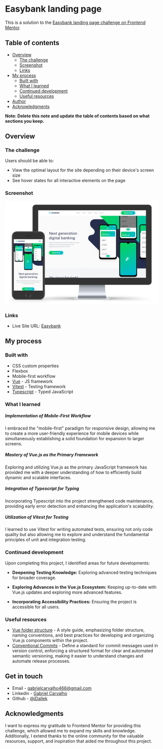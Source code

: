 # Easybank landing page

This is a solution to the [Easybank landing page challenge on Frontend Mentor](https://www.frontendmentor.io/challenges/easybank-landing-page-WaUhkoDN).

## Table of contents

- [Overview](#overview)
  - [The challenge](#the-challenge)
  - [Screenshot](#screenshot)
  - [Links](#links)
- [My process](#my-process)
  - [Built with](#built-with)
  - [What I learned](#what-i-learned)
  - [Continued development](#continued-development)
  - [Useful resources](#useful-resources)
- [Author](#author)
- [Acknowledgments](#acknowledgments)

**Note: Delete this note and update the table of contents based on what sections you keep.**

## Overview

### The challenge

Users should be able to:

- View the optimal layout for the site depending on their device's screen size
- See hover states for all interactive elements on the page

### Screenshot

![showcase project](https://github.com/iDallek/easybank/blob/main/public/images/showcase-project.png?raw=true)

### Links

- Live Site URL: [Easybank](https://easybank-ruby.vercel.app)

## My process

### Built with

- CSS custom properties
- Flexbox
- Mobile-first workflow
- [Vue](https://vuejs.org/) - JS framework
- [Vitest](https://nextjs.org/) - Testing framework
- [Typescript](https://www.typescriptlang.org) - Typed JavaScript


### What I learned

##### Implementation of Mobile-First Workflow

I embraced the "mobile-first" paradigm for responsive design, allowing me to create a more user-friendly experience for mobile devices while simultaneously establishing a solid foundation for expansion to larger screens.

##### Mastery of Vue.js as the Primary Framework

Exploring and utilizing Vue.js as the primary JavaScript framework has provided me with a deeper understanding of how to efficiently build dynamic and scalable interfaces.

##### Integration of Typescript for Typing

Incorporating Typescript into the project strengthened code maintenance, providing early error detection and enhancing the application's scalability.

##### Utilization of Vitest for Testing

I learned to use Vitest for writing automated tests, ensuring not only code quality but also allowing me to explore and understand the fundamental principles of unit and integration testing.

### Continued development

Upon completing this project, I identified areas for future developments:

- **Deepening Testing Knowledge:** Exploring advanced testing techniques for broader coverage.

- **Exploring Advances in the Vue.js Ecosystem:** Keeping up-to-date with Vue.js updates and exploring more advanced features.

- **Incorporating Accessibility Practices:** Ensuring the project is accessible for all users.

### Useful resources

- [Vue folder structure](https://gist.github.com/plinionaves/1e619a414602cd535c6b73a035ae2f75) - A style guide, emphasizing folder structure, naming conventions, and best practices for developing and organizing Vue.js components within the project.
- [Conventional Commits](https://www.conventionalcommits.org) - Define a standard for commit messages used in version control, enforcing a structured format for clear and automated semantic versioning, making it easier to understand changes and automate release processes.

## Get in touch

- Email - [gabrielcarvalho466@gmail.com](gabrielcarvalho466@gmail.com)
- Linkedin - [Gabriel Carvalho](https://www.linkedin.com/in/gabriel-cb/)
- Github - [@iDallek](https://github.com/iDallek)

## Acknowledgments

I want to express my gratitude to Frontend Mentor for providing this challenge, which allowed me to expand my skills and knowledge. Additionally, I extend thanks to the online community for the valuable resources, support, and inspiration that aided me throughout this project.
